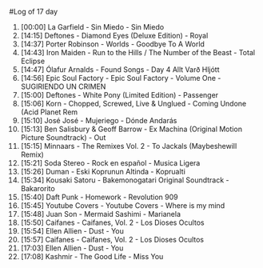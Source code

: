 #Log of 17 day

1. [00:00] La Garfield - Sin Miedo - Sin Miedo
1. [14:15] Deftones - Diamond Eyes (Deluxe Edition) - Royal
1. [14:37] Porter Robinson - Worlds - Goodbye To A World
1. [14:43] Iron Maiden - Run to the Hills / The Number of the Beast - Total Eclipse
1. [14:47] Ólafur Arnalds - Found Songs - Day 4 Allt Varð Hljótt
1. [14:56] Epic Soul Factory - Epic Soul Factory - Volume One - SUGIRIENDO UN CRIMEN
1. [15:00] Deftones - White Pony (Limited Edition) - Passenger
1. [15:06] Korn - Chopped, Screwed, Live & Unglued - Coming Undone (Acid Planet Rem
1. [15:10] José José - Mujeriego - Dónde Andarás
1. [15:13] Ben Salisbury & Geoff Barrow - Ex Machina (Original Motion Picture Soundtrack) - Out
1. [15:15] Minnaars - The Remixes Vol. 2 - To Jackals (Maybeshewill Remix)
1. [15:21] Soda Stereo - Rock en español - Musica Ligera
1. [15:26] Duman - Eski Koprunun Altinda - Koprualti
1. [15:34] Kousaki Satoru - Bakemonogatari Original Soundtrack - Bakarorito
1. [15:40] Daft Punk - Homework - Revolution 909
1. [15:45] Youtube Covers - Youtube Covers - Where is my mind
1. [15:48] Juan Son - Mermaid Sashimi - Marianela
1. [15:50] Caifanes - Caifanes, Vol. 2 - Los Dioses Ocultos
1. [15:54] Ellen Allien - Dust - You
1. [15:57] Caifanes - Caifanes, Vol. 2 - Los Dioses Ocultos
1. [17:03] Ellen Allien - Dust - You
1. [17:08] Kashmir - The Good Life - Miss You
